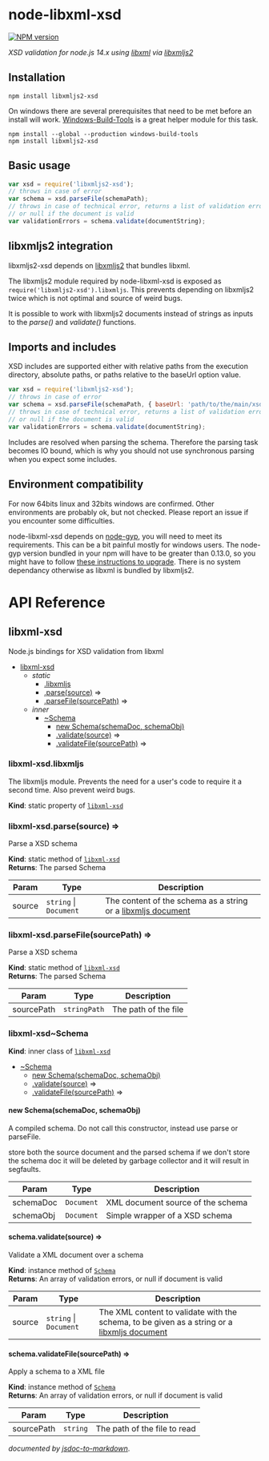 node-libxml-xsd
===============

[![NPM version](https://badge.fury.io/js/libxmljs2-xsd.svg)](http://badge.fury.io/js/libxmljs2-xsd)

*XSD validation for node.js 14.x using [libxml](http://xmlsoft.org/) via [libxmljs2](https://github.com/marudor/libxmljs2)*

Installation
------------

	npm install libxmljs2-xsd

On windows there are several prerequisites that need to be met before an install will work.
[Windows-Build-Tools](https://github.com/felixrieseberg/windows-build-tools) is a great helper module for this task.

    npm install --global --production windows-build-tools
    npm install libxmljs2-xsd

Basic usage
-----------

```js
var xsd = require('libxmljs2-xsd');
// throws in case of error
var schema = xsd.parseFile(schemaPath);
// throws in case of technical error, returns a list of validation errors, 
// or null if the document is valid
var validationErrors = schema.validate(documentString);
```

libxmljs2 integration
--------------------

libxmljs2-xsd depends on [libxmljs2](https://github.com/marudor/libxmljs2) that bundles libxml.

The libxmljs2 module required by node-libxml-xsd is exposed as ```require('libxmljs2-xsd').libxmljs```. This prevents depending on libxmljs2 twice which is not optimal and source of weird bugs.

It is possible to work with libxmljs2 documents instead of strings as inputs to the *parse()* and *validate()* functions.

Imports and includes
--------------------

XSD includes are supported either with relative paths from the execution directory, absolute paths, or paths relative to the baseUrl option value.

```js
var xsd = require('libxmljs2-xsd');
// throws in case of error
var schema = xsd.parseFile(schemaPath, { baseUrl: 'path/to/the/main/xsd/file' });
// throws in case of technical error, returns a list of validation errors, 
// or null if the document is valid
var validationErrors = schema.validate(documentString);
```

Includes are resolved when parsing the schema. Therefore the parsing task becomes IO bound, which is why you should not use synchronous parsing when you expect some includes.


Environment compatibility
-------------------------

For now 64bits linux and 32bits windows are confirmed. Other environments are probably ok, but not checked. Please report an issue if you encounter some difficulties.

node-libxml-xsd depends on [node-gyp](https://github.com/TooTallNate/node-gyp), you will need to meet its requirements. This can be a bit painful mostly for windows users. The node-gyp version bundled in your npm will have to be greater than 0.13.0, so you might have to follow [these instructions to upgrade](https://github.com/TooTallNate/node-gyp/wiki/Updating-npm's-bundled-node-gyp). There is no system dependancy otherwise as libxml is bundled by libxmljs2.

API Reference
=============
<a name="module_libxml-xsd"></a>

## libxml-xsd
Node.js bindings for XSD validation from libxml


* [libxml-xsd](#module_libxml-xsd)
    * _static_
        * [.libxmljs](#module_libxml-xsd.libxmljs)
        * [.parse(source)](#module_libxml-xsd.parse) ⇒
        * [.parseFile(sourcePath)](#module_libxml-xsd.parseFile) ⇒
    * _inner_
        * [~Schema](#module_libxml-xsd..Schema)
            * [new Schema(schemaDoc, schemaObj)](#new_module_libxml-xsd..Schema_new)
            * [.validate(source)](#module_libxml-xsd..Schema+validate) ⇒
            * [.validateFile(sourcePath)](#module_libxml-xsd..Schema+validateFile) ⇒

<a name="module_libxml-xsd.libxmljs"></a>

### libxml-xsd.libxmljs
The libxmljs module. Prevents the need for a user's code to require it a second time. Also prevent weird bugs.

**Kind**: static property of [<code>libxml-xsd</code>](#module_libxml-xsd)  
<a name="module_libxml-xsd.parse"></a>

### libxml-xsd.parse(source) ⇒
Parse a XSD schema

**Kind**: static method of [<code>libxml-xsd</code>](#module_libxml-xsd)  
**Returns**: The parsed Schema  

| Param | Type | Description |
| --- | --- | --- |
| source | <code>string</code> \| <code>Document</code> | The content of the schema as a string or a [libxmljs document](https://github.com/polotek/libxmljs/wiki/Document) |

<a name="module_libxml-xsd.parseFile"></a>

### libxml-xsd.parseFile(sourcePath) ⇒
Parse a XSD schema

**Kind**: static method of [<code>libxml-xsd</code>](#module_libxml-xsd)  
**Returns**: The parsed Schema  

| Param | Type | Description |
| --- | --- | --- |
| sourcePath | <code>stringPath</code> | The path of the file |

<a name="module_libxml-xsd..Schema"></a>

### libxml-xsd~Schema
**Kind**: inner class of [<code>libxml-xsd</code>](#module_libxml-xsd)  

* [~Schema](#module_libxml-xsd..Schema)
    * [new Schema(schemaDoc, schemaObj)](#new_module_libxml-xsd..Schema_new)
    * [.validate(source)](#module_libxml-xsd..Schema+validate) ⇒
    * [.validateFile(sourcePath)](#module_libxml-xsd..Schema+validateFile) ⇒

<a name="new_module_libxml-xsd..Schema_new"></a>

#### new Schema(schemaDoc, schemaObj)
A compiled schema. Do not call this constructor, instead use parse or parseFile.

store both the source document and the parsed schema
if we don't store the schema doc it will be deleted by garbage collector and it will result in segfaults.


| Param | Type | Description |
| --- | --- | --- |
| schemaDoc | <code>Document</code> | XML document source of the schema |
| schemaObj | <code>Document</code> | Simple wrapper of a XSD schema |

<a name="module_libxml-xsd..Schema+validate"></a>

#### schema.validate(source) ⇒
Validate a XML document over a schema

**Kind**: instance method of [<code>Schema</code>](#module_libxml-xsd..Schema)  
**Returns**: An array of validation errors, or null if document is valid  

| Param | Type | Description |
| --- | --- | --- |
| source | <code>string</code> \| <code>Document</code> | The XML content to validate with the schema, to be given as a string or a [libxmljs document](https://github.com/polotek/libxmljs/wiki/Document) |

<a name="module_libxml-xsd..Schema+validateFile"></a>

#### schema.validateFile(sourcePath) ⇒
Apply a schema to a XML file

**Kind**: instance method of [<code>Schema</code>](#module_libxml-xsd..Schema)  
**Returns**: An array of validation errors, or null if document is valid  

| Param | Type | Description |
| --- | --- | --- |
| sourcePath | <code>string</code> | The path of the file to read |


*documented by [jsdoc-to-markdown](https://github.com/75lb/jsdoc-to-markdown)*.
